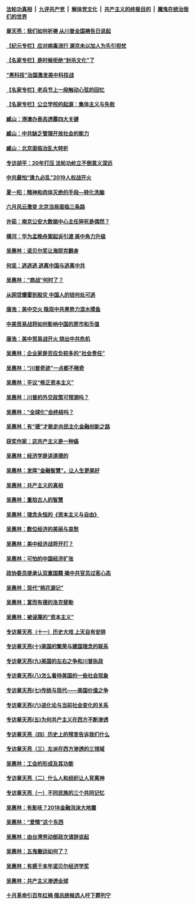 ####  [法轮功真相](../../../../basic/blob/master/README.md?t=07090202) &nbsp;|&nbsp; [九评共产党](../../../../9ping.md/blob/master/README.md?t=07090202) &nbsp;|&nbsp; [解体党文化](../../../../jtdwh.md/blob/master/README.md?t=07090202)  &nbsp;|&nbsp; [共产主义的终极目的](../../../../gczydzjmd.md/blob/master/README.md?t=07090202) &nbsp;|&nbsp; [魔鬼在统治我们的世界](../../../../mgztzwmdsj.md/blob/master/README.md?t=07090202) 

#### [章天亮：我们如何祈祷 从川普全国祷告日说起](../pages/nsc423/n11944627.md?t=07090202) 

#### [【纪元专栏】应对病毒流行 渥京未以加人为先引担忧](../pages/nsc423/n11875714.md?t=07090202) 

#### [【名家专栏】是时候拒绝“封杀文化”了](../pages/nsc423/n11814093.md?t=07090202) 

#### [“黑科技”治国激发美中科技战](../pages/nsc423/n11638056.md?t=07090202) 

#### [【名家专栏】老兵节上一段触动心弦的回忆](../pages/nsc423/n11646016.md?t=07090202) 

#### [【名家专栏】公立学校的起源：集体主义与失败](../pages/nsc423/n11601833.md?t=07090202) 

#### [臧山：港澳办表态透露四大关键](../pages/nsc423/n11421628.md?t=07090202) 

#### [臧山：中共缺乏管理开放社会的能力](../pages/nsc423/n11407457.md?t=07090202) 

#### [臧山：北京面临治乱大转折](../pages/nsc423/n11406895.md?t=07090202) 

#### [专访胡平：20年打压 法轮功屹立不倒意义深远](../pages/nsc423/n11398800.md?t=07090202) 

#### [中共最怕“逢九必乱”2019人权战开火](../pages/nsc423/n11385248.md?t=07090202) 

#### [夏一阳：精神和肉体灭绝的手段—转化洗脑](../pages/nsc423/n11368250.md?t=07090202) 

#### [六月风云激变 北京当局面临三条路](../pages/nsc423/n11313668.md?t=07090202) 

#### [许茹：南京公安大数据中心主任猝死是偶然？](../pages/nsc423/n11064744.md?t=07090202) 

#### [横河：华为孟晚舟案起诉引渡 美中角力升级](../pages/nsc423/n11027230.md?t=07090202) 

#### [吴惠林：诺贝尔奖让海耶克翻身](../pages/nsc423/n10890049.md?t=07090202) 

#### [何坚：逃逃逃 逃离中国与逃离中共](../pages/nsc423/n10592891.md?t=07090202) 

#### [吴惠林：“商战”何时了？](../pages/nsc423/n10573558.md?t=07090202) 

#### [从网贷爆雷到股灾 中国人的钱何处可逃](../pages/nsc423/n10572800.md?t=07090202) 

#### [唐浩：美中交火 隐现中共黑势力混水摸鱼](../pages/nsc423/n10544040.md?t=07090202) 

#### [中美贸易战将如何影响中国的房市和币值](../pages/nsc423/n10543697.md?t=07090202) 

#### [唐浩：美中贸易战开火 烧出中共危机](../pages/nsc423/n10540126.md?t=07090202) 

#### [吴惠林：企业家是否应负较多的“社会责任”](../pages/nsc423/n10535022.md?t=07090202) 

#### [吴惠林：“川普奇迹”一点都不稀奇](../pages/nsc423/n10512808.md?t=07090202) 

#### [吴惠林：平议“修正资本主义”](../pages/nsc423/n10495724.md?t=07090202) 

#### [吴惠林：川普的外交政策可预测吗？](../pages/nsc423/n10462387.md?t=07090202) 

#### [吴惠林：“全球化”会终结吗？](../pages/nsc423/n10452838.md?t=07090202) 

#### [吴惠林：有“德”才能走向民主化金融创新之路](../pages/nsc423/n10432292.md?t=07090202) 

#### [获奖作家：这共产主义是一种癌](../pages/nsc423/n10431541.md?t=07090202) 

#### [吴惠林：经济学是讲道德的](../pages/nsc423/n10398014.md?t=07090202) 

#### [吴惠林：发挥“金融智慧”，让人生更美好](../pages/nsc423/n10375019.md?t=07090202) 

#### [吴惠林：共产主义的真相](../pages/nsc423/n10351394.md?t=07090202) 

#### [吴惠林：重拾古人的智慧](../pages/nsc423/n10337691.md?t=07090202) 

#### [吴惠林：理念永恒的《资本主义与自由》](../pages/nsc423/n10316274.md?t=07090202) 

#### [吴惠林：数位经济的美丽与哀愁](../pages/nsc423/n10292946.md?t=07090202) 

#### [吴惠林：美中经济战将开打？](../pages/nsc423/n10258825.md?t=07090202) 

#### [吴惠林：可怕的中国经济扩张](../pages/nsc423/n10219147.md?t=07090202) 

#### [政协委员提承认双重国籍 揭中共官员过客心态](../pages/nsc423/n10208809.md?t=07090202) 

#### [吴惠林：现代“桃花源记”](../pages/nsc423/n10185234.md?t=07090202) 

#### [吴惠林：富而有德的洛克斐勒](../pages/nsc423/n10142264.md?t=07090202) 

#### [吴惠林：被诬蔑的“资本主义”](../pages/nsc423/n10124816.md?t=07090202) 

#### [专访章天亮（十一）历史大戏 上天自有安排](../pages/nsc423/n10094905.md?t=07090202) 

#### [专访章天亮(十)美国的繁荣与建国理念的联系](../pages/nsc423/n10094899.md?t=07090202) 

#### [专访章天亮(九)美国的左右之争和川普执政](../pages/nsc423/n10094889.md?t=07090202) 

#### [专访章天亮(八)怎么看待美国的一些社会现象](../pages/nsc423/n10094857.md?t=07090202) 

#### [专访章天亮(七)传统与现代——美国价值之争](../pages/nsc423/n10093140.md?t=07090202) 

#### [专访章天亮(六)进化论与当前社会变化的关系](../pages/nsc423/n10092036.md?t=07090202) 

#### [专访章天亮(五)为何共产主义在西方不断渗透](../pages/nsc423/n10083620.md?t=07090202) 

#### [专访章天亮（四）历史上的预言告诉我们什么](../pages/nsc423/n10083606.md?t=07090202) 

#### [专访章天亮（三）左派在西方渗透的三领域](../pages/nsc423/n10081115.md?t=07090202) 

#### [吴惠林：工会的形成及其功能](../pages/nsc423/n10080633.md?t=07090202) 

#### [专访章天亮（二）什么人和组织让人背离神](../pages/nsc423/n10076637.md?t=07090202) 

#### [专访章天亮（一）不同民族的三个共同记忆](../pages/nsc423/n10074188.md?t=07090202) 

#### [吴惠林：有影呒？2018金融泡沫大地震](../pages/nsc423/n10040534.md?t=07090202) 

#### [吴惠林：“爱情”这个东西](../pages/nsc423/n10019423.md?t=07090202) 

#### [吴惠林：由台湾劳动部政次请辞说起](../pages/nsc423/n9979679.md?t=07090202) 

#### [吴惠林：五鬼搬运如何了？](../pages/nsc423/n9925338.md?t=07090202) 

#### [吴惠林：有感于本年诺贝尔经济学奖](../pages/nsc423/n9871883.md?t=07090202) 

#### [吴惠林：共产主义渗透全球](../pages/nsc423/n9812748.md?t=07090202) 

#### [十月革命引百年红祸 俄总统候选人吁下葬列宁](../pages/nsc423/n9810182.md?t=07090202) 

